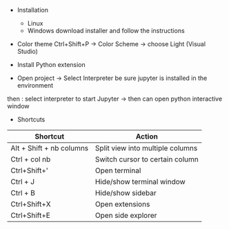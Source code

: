 * Installation
  * Linux
  * Windows
  download installer and follow the instructions
  
  
 * Color theme
 Ctrl+Shift+P -> Color Scheme -> choose Light (Visual Studio)
 
 * Install Python extension
 
 * Open project -> Select Interpreter
 be sure jupyter is installed in the environment
 
then : select interpreter to start Jupyter -> then can open python interactive window

 
 * Shortcuts
 
| Shortcut | Action |
| ------------ | ------------- |
| Alt + Shift + nb columns| Split view into multiple columns |
| Ctrl + col nb| Switch cursor to certain column |
| Ctrl+Shift+'| Open terminal|
| Ctrl + J| Hide/show terminal window|
| Ctrl + B| Hide/show sidebar|
|Ctrl+Shift+X| Open extensions|
|Ctrl+Shift+E| Open side explorer|









